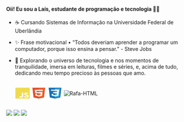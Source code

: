 #### Oii! Eu sou a Laís, estudante de programação e tecnologia 👋🌸

- ☕ Cursando Sistemas de Informação na Universidade Federal de Uberlândia
- ✨ Frase motivacional • “Todos deveriam aprender a programar um computador, porque isso ensina a pensar.” - Steve Jobs
- 🌱 Explorando o universo de tecnologia e nos momentos de tranquilidade, imersa em leituras, filmes e séries, e, acima de tudo, dedicando meu tempo precioso às pessoas que amo.


  <div style="display: inline_block"><br>
  <img align="center" alt="Rafa-Js" height="30" width="40" src="https://raw.githubusercontent.com/devicons/devicon/master/icons/javascript/javascript-plain.svg">
  <img align="center" alt="Rafa-HTML" height="30" width="40" src="https://raw.githubusercontent.com/devicons/devicon/master/icons/html5/html5-original.svg">
  <img align="center" alt="Rafa-CSS" height="30" width="40" src="https://raw.githubusercontent.com/devicons/devicon/master/icons/css3/css3-original.svg">
  <img align="center" alt="Rafa-HTML" height="30" width="40" src="https://cdn.jsdelivr.net/gh/devicons/devicon/icons/c/c-original.svg" />
          
  
            
          
</div>

##
 
<div> 
  <a href="https://www.instagram.com/lais_silva.o/?next=%2F" target="_blank"><img src="https://img.shields.io/badge/-Instagram-%23E4405F?style=for-the-badge&logo=instagram&logoColor=white" target="_blank"></a>  
  <a href = "mailto:contatolais84513@gmail.com"><img src="https://img.shields.io/badge/-Gmail-%23333?style=for-the-badge&logo=gmail&logoColor=white" target="_blank"></a>
  <a href="https://www.linkedin.com/in/la%C3%ADs-silva-oliveira-046586274/" target="_blank"><img src="https://img.shields.io/badge/-LinkedIn-%230077B5?style=for-the-badge&logo=linkedin&logoColor=white" target="_blank"></a> 
  
</div>
